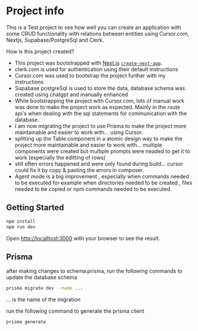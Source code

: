 # Project info

This is a Test project to see how well you can create an application with some CRUD functionality with relations between entities using Cursor.com, Nextjs, Supabase/PostgreSql and Clerk.

How is this project created?

- This project was bootstrapped with [Next.js](https://nextjs.org) [`create-next-app`](https://nextjs.org/docs/app/api-reference/cli/create-next-app).
- clerk.com is used for authentication using their default instructions
- Cursor.com was used to bootstrap the project further with my instructions
- Supabase postgreSql is used to store the data, database schema was created using chatgpt and manually enhanced
- While bootstrapping the project with Cursor.com, lots of manual work was done to make the project work as expected. Mainly in the route api's when dealing with the sql statements for communication with the database.
- I am now migrating the project to use Prisma to make the project more maintainable and easier to work with... using Cursor.
- splitting up the Table component in a atomic design way to make the project more maintainable and easier to work with... multiple components were created but multiple prompts were neaded to get it to work (especially the editting of rows)
- still often errors happened and were only found during build... cursor could fix it by copy & pasting the errors in composer.
- Agent mode is a big improvement , especially when commands needed to be executed for example when directories needed to be created , files needed to be copied or npm commands needed to be executed.

## Getting Started

```bash
npm install
npm run dev
```

Open [http://localhost:3000](http://localhost:3000) with your browser to see the result.


## Prisma

after making changes to schema.prisma, run the following commands to update the database schema

```bash
prisma migrate dev --name ...
```
... is the name of the migration

run the following command to generate the prisma client

```bash
prisma generate
```